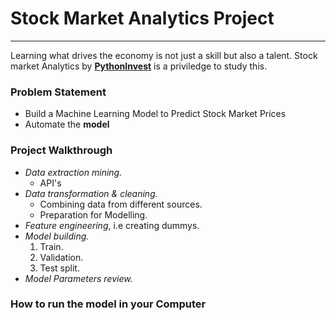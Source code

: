 # Stock Market Analytics Project
---
Learning what drives the economy is not just a skill but also a talent.
Stock market Analytics by [**PythonInvest**](https://pythoninvest.com/) is a priviledge to study this.

### Problem Statement
- Build a Machine Learning Model to Predict Stock Market Prices
- Automate  the **model**

### Project Walkthrough
- *Data extraction mining.*
  - API's
- *Data transformation & cleaning.*
  - Combining data from different sources.
  - Preparation for Modelling.
- *Feature engineering*, i.e creating dummys.
- *Model building.*
  1. Train.
  2. Validation.
  3. Test split.
- *Model Parameters review.*

### How to run the model in your Computer

